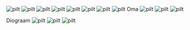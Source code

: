 ![pilt](https://github.com/user-attachments/assets/6d40ff14-76ce-480e-a033-bccff18df4da)
![pilt](https://github.com/user-attachments/assets/ff5ed59e-6f9e-4480-be9f-ee5c6bf7ce3d)
![pilt](https://github.com/user-attachments/assets/11fc532a-c72b-4488-914a-0508e7121b19)
![pilt](https://github.com/user-attachments/assets/52b37cda-5c6c-4a2d-88cf-dee644483f1b)
![pilt](https://github.com/user-attachments/assets/8ddf23c3-19a8-4abb-84cb-42915bfd73ed)
![pilt](https://github.com/user-attachments/assets/9f3c379d-6a50-4630-97c4-b6fd1fd3ccb7)
![pilt](https://github.com/user-attachments/assets/452e7ef4-d6e2-49f3-b140-d96e68a1e353)
![pilt](https://github.com/user-attachments/assets/a6e0a1f2-d5cd-452f-9a68-d6b74371196e)
Oma
![pilt](https://github.com/user-attachments/assets/46c3daa4-5993-48db-a1ab-e9db62722e8d)
![pilt](https://github.com/user-attachments/assets/2eacfcad-2cc7-4b62-b804-2d75ab04e2c5)
![pilt](https://github.com/user-attachments/assets/978bf2b6-66b5-4de0-8e38-5c176663cbfd)

Diograam
![pilt](https://github.com/user-attachments/assets/b289b6f7-0f92-4fb4-98d5-05a9f2784168)
![pilt](https://github.com/user-attachments/assets/885586d7-cfe8-49e8-9830-51c45bb29e0c)
![pilt](https://github.com/user-attachments/assets/82c0fd42-a09b-4ee8-95ca-0ceac95bc7ce)
